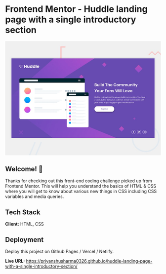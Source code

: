 # Frontend Mentor - Huddle landing page with a single introductory section

![Design preview for the Huddle landing page with a single introductory section](./design/desktop-preview.jpg)

## Welcome! 👋

Thanks for checking out this front-end coding challenge picked up from Frontend Mentor. This will help you understand the basics of HTML & CSS where you will get to know about various new things in CSS including CSS variables and media queries.

## Tech Stack

**Client:** HTML, CSS

## Deployment

Deploy this project on Github Pages / Vercel / Netlify.

**Live URL:** https://priyanshusharma0326.github.io/huddle-landing-page-with-a-single-introductory-section/